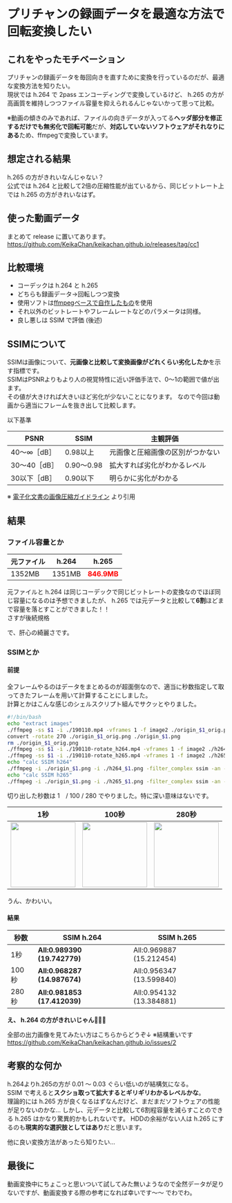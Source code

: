 # プリチャンの録画データを最適な方法で回転変換したい
## これをやったモチベーション
プリチャンの録画データを毎回向きを直すために変換を行っているのだが、最適な変換方法を知りたい。  
現状では h.264 で 2pass エンコーディングで変換しているけど、 h.265 の方が高画質を維持しつつファイル容量を抑えられるんじゃないかって思って比較。

※動画の傾きのみであれば、ファイルの向きデータが入ってる**ヘッダ部分を修正するだけでも無劣化で回転可能**だが、**対応していないソフトウェアがそれなりにある**ため、ffmpegで変換しています。

## 想定される結果
h.265 の方がきれいなんじゃない？  
公式では h.264 と比較して2倍の圧縮性能が出ているから、同じビットレート上では h.265 の方がきれいなはず。

## 使った動画データ
まとめて release に置いてあります。
https://github.com/KeikaChan/keikachan.github.io/releases/tag/cc1

## 比較環境
- コーデックは h.264 と h.265
- どちらも録画データ→回転しつつ変換
- 使用ソフトは[ffmpegベースで自作したもの](https://github.com/KeikaChan/VideoRotator)を使用
- それ以外のビットレートやフレームレートなどのパラメータは同様。
- 良し悪しは SSIM で評価 (後述)

## SSIMについて
SSIMは画像について、**元画像と比較して変換画像がどれくらい劣化したか**を示す指標です。  
SSIMはPSNRよりもより人の視覚特性に近い評価手法で、0〜1の範囲で値が出ます。  
その値が大きければ大きいほど劣化が少ないことになります。
なので今回は動画から適当にフレームを抜き出して比較します。  

以下基準

|PSNR|SSIM|主観評価|
|---|---|---|
|40～∞［dB］|0.98以上|元画像と圧縮画像の区別がつかない|
|30～40［dB］|0.90～0.98|拡大すれば劣化がわかるレベル|
|30以下［dB］|0.90以下|明らかに劣化がわかる|

※ [電子化文書の画像圧縮ガイドライン](https://www.jiima.or.jp/pdf/5_JIIMA_guideline.pdf) より引用


## 結果
### ファイル容量とか

|元ファイル|h.264|h.265|
|---|---|---|
|1352MB|1351MB|<span style="color: red; ">**846.9MB**</span>|


元ファイルと h.264 は同じコーデックで同じビットレートの変換なのでほぼ同じ容量になるのは予想できましたが、 h.265 では元データと比較して**6割**ほどまで容量を落とすことができました！！  
さすが後続規格  

で、肝心の綺麗さです。
### SSIMとか
#### 前提
全フレームやるのはデータをまとめるのが超面倒なので、適当に秒数指定して取ってきたフレームを用いて計算することにしました。  
計算とかはこんな感じのシェルスクリプト組んでサクッとやりました。


```test.sh
#!/bin/bash
echo "extract images"
./ffmpeg -ss $1 -i ./190110.mp4 -vframes 1 -f image2 ./origin_$1_orig.png
convert -rotate 270 ./origin_$1_orig.png ./origin_$1.png
rm ./origin_$1_orig.png
./ffmpeg -ss $1 -i ./190110-rotate_h264.mp4 -vframes 1 -f image2 ./h264_$1.png
./ffmpeg -ss $1 -i ./190110-rotate_h265.mp4 -vframes 1 -f image2 ./h265_$1.png
echo "calc SSIM h264"
./ffmpeg -i ./origin_$1.png -i ./h264_$1.png -filter_complex ssim -an -f null -
echo "calc SSIM h265"
./ffmpeg -i ./origin_$1.png -i ./h265_$1.png -filter_complex ssim -an -f null -
```

切り出した秒数は 1　/ 100 / 280 でやりました。特に深い意味はないです。  

|1秒|100秒|280秒|
|---|---|---|
|<img src="https://user-images.githubusercontent.com/46399635/50964641-27ee4780-1513-11e9-99ed-4e4ae7753a9e.jpg" width="150">|<img src="https://user-images.githubusercontent.com/46399635/50964643-27ee4780-1513-11e9-872c-7165b8dc0e3a.jpg" width="150">|<img src="https://user-images.githubusercontent.com/46399635/50964645-2886de00-1513-11e9-8e10-f4a426ac8d4e.jpg" width="150">|

うん、かわいい。

#### 結果
|秒数|SSIM h.264|SSIM h.265|
|---|---|---|
|1秒|**All:0.989390 (19.742779)**|All:0.969887 (15.212454)|
|100秒|**All:0.968287 (14.987674)**|All:0.956347 (13.599840)|
|280秒|**All:0.981853 (17.412039)**|All:0.954132 (13.384881)|

**え、 h.264 の方がきれいじゃん🤔🤔🤔**

全部の出力画像を見てみたい方はこちらからどうぞ↓ 
※結構重いです
https://github.com/KeikaChan/keikachan.github.io/issues/2

## 考察的な何か
h.264よりh.265の方が 0.01 〜 0.03 ぐらい低いのが結構気になる。  
SSIM で考えると**スクショ取って拡大するとギリギリわかるレベルかな**。  
理論的には h.265 方が良くなるはずなんだけど、まだまだソフトウェアの性能が足りないのかな...
しかし、元データと比較して6割程容量を減らすことのできる h.265 はかなり驚異的かもしれないです。
HDDの余裕がない人は h.265 にするのも**現実的な選択肢としてはあり**だと思います。

他に良い変換方法があったら知りたい...

## 最後に
動画変換中にちょこっと思いついて試してみた無いようなので全然データが足りないですが、動画変換する際の参考になれば幸いです〜〜
でわでわ。
